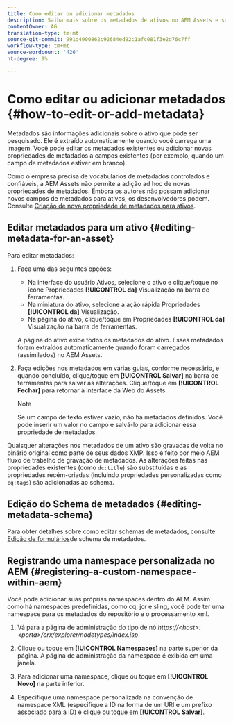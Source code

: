 ```yaml
---
title: Como editar ou adicionar metadados
description: Saiba mais sobre os metadados de ativos no AEM Assets e sobre as várias maneiras pelas quais você pode editar os metadados de ativos.
contentOwner: AG
translation-type: tm+mt
source-git-commit: 991d4900862c92684ed92c1afc081f3e2d76c7ff
workflow-type: tm+mt
source-wordcount: '426'
ht-degree: 9%

---
```



# Como editar ou adicionar metadados {#how-to-edit-or-add-metadata}

Metadados são informações adicionais sobre o ativo que pode ser pesquisado. Ele é extraído automaticamente quando você carrega uma imagem. Você pode editar os metadados existentes ou adicionar novas propriedades de metadados a campos existentes (por exemplo, quando um campo de metadados estiver em branco).

Como o empresa precisa de vocabulários de metadados controlados e confiáveis, a AEM Assets não permite a adição ad hoc de novas propriedades de metadados. Embora os autores não possam adicionar novos campos de metadados para ativos, os desenvolvedores podem. Consulte [Criação de nova propriedade de metadados para ativos](meta-edit.md#editing-metadata-schema).

## Editar metadados para um ativo {#editing-metadata-for-an-asset}

Para editar metadados:

1. Faça uma das seguintes opções:

   * Na interface do usuário Ativos, selecione o ativo e clique/toque no ícone Propriedades **[!UICONTROL da]** Visualização na barra de ferramentas.
   * Na miniatura do ativo, selecione a ação rápida Propriedades **[!UICONTROL da]** Visualização.
   * Na página do ativo, clique/toque em Propriedades **[!UICONTROL da]** Visualização na barra de ferramentas.

   A página do ativo exibe todos os metadados do ativo. Esses metadados foram extraídos automaticamente quando foram carregados (assimilados) no AEM Assets.

1. Faça edições nos metadados em várias guias, conforme necessário, e quando concluído, clique/toque em **[!UICONTROL Salvar]** na barra de ferramentas para salvar as alterações. Clique/toque em **[!UICONTROL Fechar]** para retornar à interface da Web do Assets.

   >[!NOTE]
   >
   >Se um campo de texto estiver vazio, não há metadados definidos. Você pode inserir um valor no campo e salvá-lo para adicionar essa propriedade de metadados.

Quaisquer alterações nos metadados de um ativo são gravadas de volta no binário original como parte de seus dados XMP. Isso é feito por meio AEM fluxo de trabalho de gravação de metadados. As alterações feitas nas propriedades existentes (como `dc:title`) são substituídas e as propriedades recém-criadas (incluindo propriedades personalizadas como `cq:tags`) são adicionadas ao schema.

<!-- XMP write-back is supported and enabled for the platforms and file formats described in technical requirements. -->

## Edição do Schema de metadados {#editing-metadata-schema}

Para obter detalhes sobre como editar schemas de metadados, consulte [Edição de formulários](metadata-schemas.md#edit-metadata-schema-forms)de schema de metadados.

## Registrando uma namespace personalizada no AEM {#registering-a-custom-namespace-within-aem}

Você pode adicionar suas próprias namespaces dentro do AEM. Assim como há namespaces predefinidas, como cq, jcr e sling, você pode ter uma namespace para os metadados do repositório e o processamento xml.

1. Vá para a página de administração do tipo de nó *https://&lt;host>:&lt;porta>/crx/explorer/nodetypes/index.jsp*.
1. Clique ou toque em **[!UICONTROL Namespaces]** na parte superior da página. A página de administração da namespace é exibida em uma janela.

1. Para adicionar uma namespace, clique ou toque em **[!UICONTROL Novo]** na parte inferior.
1. Especifique uma namespace personalizada na convenção de namespace XML (especifique a ID na forma de um URI e um prefixo associado para a ID) e clique ou toque em **[!UICONTROL Salvar]**.
